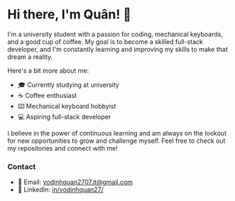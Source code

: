 # Hi there, I'm Quân! 👋

I'm a university student with a passion for coding, mechanical keyboards, and a good cup of coffee. My goal is to become a skilled full-stack developer, and I'm constantly learning and improving my skills to make that dream a reality.

Here's a bit more about me:
- 🎓 Currently studying at university
- ☕ Coffee enthusiast
- ⌨️ Mechanical keyboard hobbyist
- 💻 Aspiring full-stack developer

I believe in the power of continuous learning and am always on the lookout for new opportunities to grow and challenge myself. Feel free to check out my repositories and connect with me!

### Contact
- 📧 Email: [vodinhquan2707.it@gmail.com](mailto:vodinhquan2707.it@gmail.com)
- 💼 LinkedIn: [in/vodinhquan27/](https://www.linkedin.com/in/vodinhquan27/)
